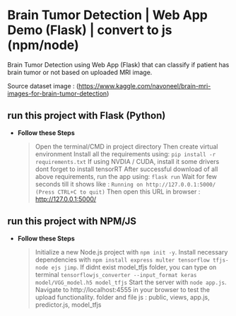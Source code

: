 # Brain Tumor Detection | Web App Demo (Flask) | convert to js (npm/node)
Brain Tumor Detection using Web App (Flask) that can classify if patient has brain tumor or not based on uploaded MRI image.

Source dataset image :
(https://www.kaggle.com/navoneel/brain-mri-images-for-brain-tumor-detection)


## run this project with Flask (Python)
- **Follow these Steps**
  > Open the terminal/CMD in project directory
  > Then create virtual environment 
  > Install all the requirements using: 
      ```pip install -r requirements.txt```
  > If using NVDIA / CUDA, install it some drivers
  > dont forget to install tensorRT
  > After successful download of all above requirements, run the app using:
      ``` flask run ```
      Wait for few seconds till it shows like : ```Running on http://127.0.0.1:5000/ (Press CTRL+C to quit)```
  > Then open this URL in browser : http://127.0.0.1:5000/


## run this project with NPM/JS
- **Follow these Steps**
  > Initialize a new Node.js project with `npm init -y`.
  > Install necessary dependencies with `npm install express multer tensorflow tfjs-node ejs jimp`.
  > If didnt exist model_tfjs folder, you can type on terminal `tensorflowjs_converter --input_format keras model/VGG_model.h5 model_tfjs`
  > Start the server with `node app.js`.
  > Navigate to http://localhost:4555 in your browser to test the upload functionality.
  > folder and file js : public, views, app.js, predictor.js, model_tfjs
